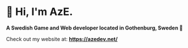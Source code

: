 # 👋 Hi, I'm AzE.

**A Swedish Game and Web developer located in Gothenburg, Sweden 📌**

Check out my website at: **https://azedev.net/**
